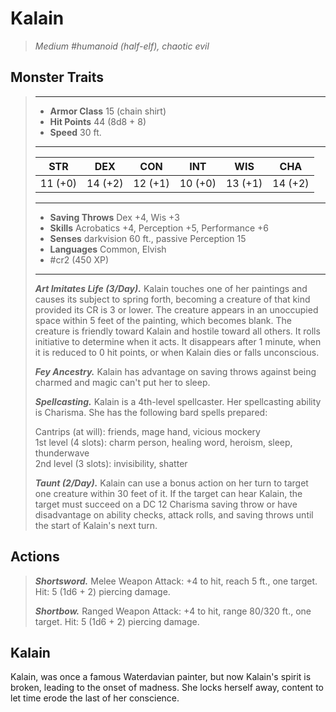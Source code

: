 # Kalain
>*Medium #humanoid (half-elf), chaotic evil*
## Monster Traits
>___
>- **Armor Class** 15 (chain shirt)
>- **Hit Points** 44 (8d8 + 8)
>- **Speed** 30 ft.
>___
>|STR|DEX|CON|INT|WIS|CHA|
>|:---:|:---:|:---:|:---:|:---:|:---:|
>|11 (+0)|14 (+2)|12 (+1)|10 (+0)|13 (+1)|14 (+2)|
>___
>- **Saving Throws** Dex +4, Wis +3
>- **Skills** Acrobatics +4, Perception +5, Performance +6
>- **Senses** darkvision 60 ft., passive Perception 15
>- **Languages** Common, Elvish
>- #cr2 (450 XP)
>___
>***Art Imitates Life (3/Day).*** Kalain touches one of her paintings and causes its subject to spring forth, becoming a creature of that kind provided its CR is 3 or lower. The creature appears in an unoccupied space within 5 feet of the painting, which becomes blank. The creature is friendly toward Kalain and hostile toward all others. It rolls initiative to determine when it acts. It disappears after 1 minute, when it is reduced to 0 hit points, or when Kalain dies or falls unconscious.  
>
>***Fey Ancestry.*** Kalain has advantage on saving throws against being charmed and magic can't put her to sleep.  
>
>***Spellcasting.*** Kalain is a 4th-level spellcaster. Her spellcasting ability is Charisma. She has the following bard spells prepared:  
>
>Cantrips (at will): friends, mage hand, vicious mockery  
>1st level (4 slots): charm person, healing word, heroism, sleep, thunderwave  
>2nd level (3 slots): invisibility, shatter  
>
>
>***Taunt (2/Day).*** Kalain can use a bonus action on her turn to target one creature within 30 feet of it. If the target can hear Kalain, the target must succeed on a DC 12 Charisma saving throw or have disadvantage on ability checks, attack rolls, and saving throws until the start of Kalain's next turn.  
>
## Actions
>***Shortsword.*** Melee Weapon Attack: +4 to hit, reach 5 ft., one target. Hit: 5 (1d6 + 2) piercing damage.  
>
>***Shortbow.*** Ranged Weapon Attack: +4 to hit, range 80/320 ft., one target. Hit: 5 (1d6 + 2) piercing damage.
## Kalain
Kalain, was once a famous Waterdavian painter, but now Kalain's spirit is broken, leading to the onset of madness. She locks herself away, content to let time erode the last of her conscience.